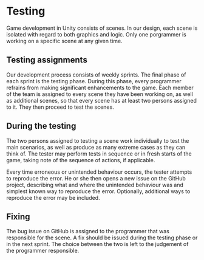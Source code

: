 Testing
=======

Game development in Unity consists of scenes. In our design, each scene is isolated with regard to both graphics and logic. Only one porgrammer is working on a specific scene at any given time.

Testing assignments
-------------------

Our development process consists of weekly sprints. The final phase of each sprint is the testing phase. During this phase, every programmer refrains from making significant enhancements to the game. Each member of the team is assigned to every scene they have been working on, as well as additional scenes, so that every scene has at least two persons assigned to it. They then proceed to test the scenes.

During the testing
------------------
The two persons assigned to testing a scene work individually to test the main scenarios, as well as produce as many extreme cases as they can think of. The tester may perform tests in sequence or in fresh starts of the game, taking note of the sequence of actions, if applicable.

Every time erroneous or unintended behaviour occurs, the tester attempts to reproduce the error. He or she then opens a new issue on the GitHub project, describing what and where the unintended behaviour was and simplest known way to reproduce the error. Optionally, additional ways to reproduce the error may be included.

Fixing
------
The bug issue on GitHub is assigned to the programmer that was responsible for the scene. A fix should be issued during the testing phase or in the next sprint. The choice between the two is left to the judgement of the programmer responsible.

